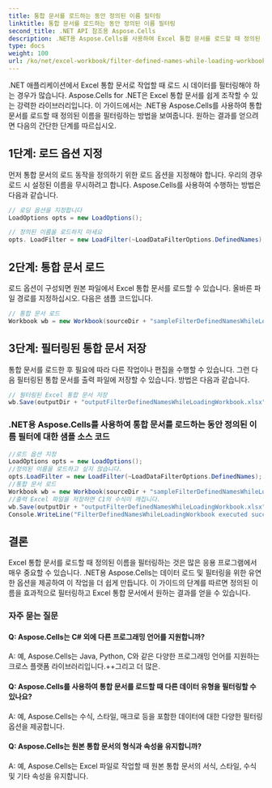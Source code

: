 ```yaml
---
title: 통합 문서를 로드하는 동안 정의된 이름 필터링
linktitle: 통합 문서를 로드하는 동안 정의된 이름 필터링
second_title: .NET API 참조용 Aspose.Cells
description: .NET용 Aspose.Cells를 사용하여 Excel 통합 문서를 로드할 때 정의된 이름을 필터링하는 방법을 알아보세요.
type: docs
weight: 100
url: /ko/net/excel-workbook/filter-defined-names-while-loading-workbook/
---
```

.NET 애플리케이션에서 Excel 통합 문서로 작업할 때 로드 시 데이터를 필터링해야 하는 경우가 많습니다. Aspose.Cells for .NET은 Excel 통합 문서를 쉽게 조작할 수 있는 강력한 라이브러리입니다. 이 가이드에서는 .NET용 Aspose.Cells를 사용하여 통합 문서를 로드할 때 정의된 이름을 필터링하는 방법을 보여줍니다. 원하는 결과를 얻으려면 다음의 간단한 단계를 따르십시오.

## 1단계: 로드 옵션 지정

먼저 통합 문서의 로드 동작을 정의하기 위한 로드 옵션을 지정해야 합니다. 우리의 경우 로드 시 설정된 이름을 무시하려고 합니다. Aspose.Cells를 사용하여 수행하는 방법은 다음과 같습니다.

```csharp
// 로딩 옵션을 지정합니다
LoadOptions opts = new LoadOptions();

// 정의된 이름을 로드하지 마세요
opts. LoadFilter = new LoadFilter(~LoadDataFilterOptions.DefinedNames);
```

## 2단계: 통합 문서 로드

로드 옵션이 구성되면 원본 파일에서 Excel 통합 문서를 로드할 수 있습니다. 올바른 파일 경로를 지정하십시오. 다음은 샘플 코드입니다.

```csharp
// 통합 문서 로드
Workbook wb = new Workbook(sourceDir + "sampleFilterDefinedNamesWhileLoadingWorkbook.xlsx", opts);
```

## 3단계: 필터링된 통합 문서 저장

통합 문서를 로드한 후 필요에 따라 다른 작업이나 편집을 수행할 수 있습니다. 그런 다음 필터링된 통합 문서를 출력 파일에 저장할 수 있습니다. 방법은 다음과 같습니다.

```csharp
// 필터링된 Excel 통합 문서 저장
wb.Save(outputDir + "outputFilterDefinedNamesWhileLoadingWorkbook.xlsx");
```

### .NET용 Aspose.Cells를 사용하여 통합 문서를 로드하는 동안 정의된 이름 필터에 대한 샘플 소스 코드 
```csharp
//로드 옵션 지정
LoadOptions opts = new LoadOptions();
//정의된 이름을 로드하고 싶지 않습니다.
opts.LoadFilter = new LoadFilter(~LoadDataFilterOptions.DefinedNames);
//통합 문서 로드
Workbook wb = new Workbook(sourceDir + "sampleFilterDefinedNamesWhileLoadingWorkbook.xlsx", opts);
//출력 Excel 파일을 저장하면 C1의 수식이 깨집니다.
wb.Save(outputDir + "outputFilterDefinedNamesWhileLoadingWorkbook.xlsx");
Console.WriteLine("FilterDefinedNamesWhileLoadingWorkbook executed successfully.");
```

## 결론

Excel 통합 문서를 로드할 때 정의된 이름을 필터링하는 것은 많은 응용 프로그램에서 매우 중요할 수 있습니다. .NET용 Aspose.Cells는 데이터 로드 및 필터링을 위한 유연한 옵션을 제공하여 이 작업을 더 쉽게 만듭니다. 이 가이드의 단계를 따르면 정의된 이름을 효과적으로 필터링하고 Excel 통합 문서에서 원하는 결과를 얻을 수 있습니다.


### 자주 묻는 질문

#### Q: Aspose.Cells는 C# 외에 다른 프로그래밍 언어를 지원합니까?
    
A: 예, Aspose.Cells는 Java, Python, C와 같은 다양한 프로그래밍 언어를 지원하는 크로스 플랫폼 라이브러리입니다.++그리고 더 많은.

#### Q: Aspose.Cells를 사용하여 통합 문서를 로드할 때 다른 데이터 유형을 필터링할 수 있나요?
    
A: 예, Aspose.Cells는 수식, 스타일, 매크로 등을 포함한 데이터에 대한 다양한 필터링 옵션을 제공합니다.

#### Q: Aspose.Cells는 원본 통합 문서의 형식과 속성을 유지합니까?
    
A: 예, Aspose.Cells는 Excel 파일로 작업할 때 원본 통합 문서의 서식, 스타일, 수식 및 기타 속성을 유지합니다.